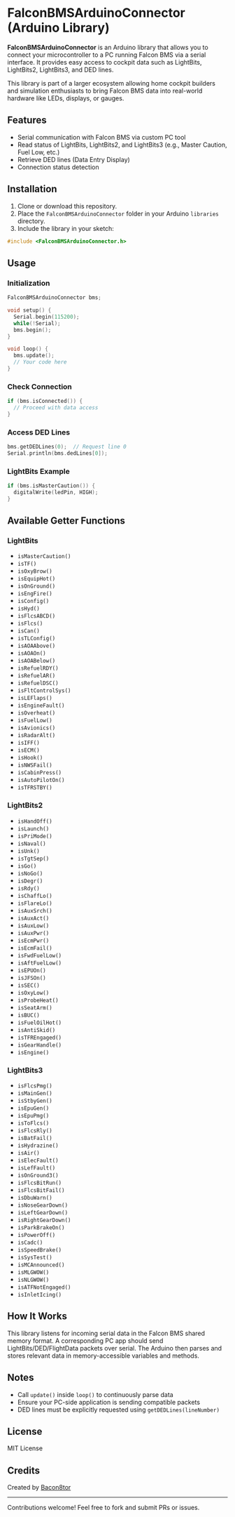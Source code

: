 # FalconBMSArduinoConnector (Arduino Library)

**FalconBMSArduinoConnector** is an Arduino library that allows you to connect your microcontroller to a PC running Falcon BMS via a serial interface. It provides easy access to cockpit data such as LightBits, LightBits2, LightBits3, and DED lines.

This library is part of a larger ecosystem allowing home cockpit builders and simulation enthusiasts to bring Falcon BMS data into real-world hardware like LEDs, displays, or gauges.

## Features

* Serial communication with Falcon BMS via custom PC tool
* Read status of LightBits, LightBits2, and LightBits3 (e.g., Master Caution, Fuel Low, etc.)
* Retrieve DED lines (Data Entry Display)
* Connection status detection

## Installation

1. Clone or download this repository.
2. Place the `FalconBMSArduinoConnector` folder in your Arduino `libraries` directory.
3. Include the library in your sketch:

```cpp
#include <FalconBMSArduinoConnector.h>
```

## Usage

### Initialization

```cpp
FalconBMSArduinoConnector bms;

void setup() {
  Serial.begin(115200);
  while(!Serial);
  bms.begin();
}

void loop() {
  bms.update();
  // Your code here
}
```

### Check Connection

```cpp
if (bms.isConnected()) {
  // Proceed with data access
}
```

### Access DED Lines

```cpp
bms.getDEDLines(0);  // Request line 0
Serial.println(bms.dedLines[0]);
```

### LightBits Example

```cpp
if (bms.isMasterCaution()) {
  digitalWrite(ledPin, HIGH);
}
```

## Available Getter Functions

### LightBits

* `isMasterCaution()`
* `isTF()`
* `isOxyBrow()`
* `isEquipHot()`
* `isOnGround()`
* `isEngFire()`
* `isConfig()`
* `isHyd()`
* `isFlcsABCD()`
* `isFlcs()`
* `isCan()`
* `isTLConfig()`
* `isAOAAbove()`
* `isAOAOn()`
* `isAOABelow()`
* `isRefuelRDY()`
* `isRefuelAR()`
* `isRefuelDSC()`
* `isFltControlSys()`
* `isLEFlaps()`
* `isEngineFault()`
* `isOverheat()`
* `isFuelLow()`
* `isAvionics()`
* `isRadarAlt()`
* `isIFF()`
* `isECM()`
* `isHook()`
* `isNWSFail()`
* `isCabinPress()`
* `isAutoPilotOn()`
* `isTFRSTBY()`

### LightBits2

* `isHandOff()`
* `isLaunch()`
* `isPriMode()`
* `isNaval()`
* `isUnk()`
* `isTgtSep()`
* `isGo()`
* `isNoGo()`
* `isDegr()`
* `isRdy()`
* `isChaffLo()`
* `isFlareLo()`
* `isAuxSrch()`
* `isAuxAct()`
* `isAuxLow()`
* `isAuxPwr()`
* `isEcmPwr()`
* `isEcmFail()`
* `isFwdFuelLow()`
* `isAftFuelLow()`
* `isEPUOn()`
* `isJFSOn()`
* `isSEC()`
* `isOxyLow()`
* `isProbeHeat()`
* `isSeatArm()`
* `isBUC()`
* `isFuelOilHot()`
* `isAntiSkid()`
* `isTFREngaged()`
* `isGearHandle()`
* `isEngine()`

### LightBits3

* `isFlcsPmg()`
* `isMainGen()`
* `isStbyGen()`
* `isEpuGen()`
* `isEpuPmg()`
* `isToFlcs()`
* `isFlcsRly()`
* `isBatFail()`
* `isHydrazine()`
* `isAir()`
* `isElecFault()`
* `isLefFault()`
* `isOnGround3()`
* `isFlcsBitRun()`
* `isFlcsBitFail()`
* `isDbuWarn()`
* `isNoseGearDown()`
* `isLeftGearDown()`
* `isRightGearDown()`
* `isParkBrakeOn()`
* `isPowerOff()`
* `isCadc()`
* `isSpeedBrake()`
* `isSysTest()`
* `isMCAnnounced()`
* `isMLGWOW()`
* `isNLGWOW()`
* `isATFNotEngaged()`
* `isInletIcing()`

## How It Works

This library listens for incoming serial data in the Falcon BMS shared memory format. A corresponding PC app should send LightBits/DED/FlightData packets over serial. The Arduino then parses and stores relevant data in memory-accessible variables and methods.

## Notes

* Call `update()` inside `loop()` to continuously parse data
* Ensure your PC-side application is sending compatible packets
* DED lines must be explicitly requested using `getDEDLines(lineNumber)`

## License

MIT License

## Credits

Created by [Bacon8tor](https://github.com/Bacon8tor)

---

Contributions welcome! Feel free to fork and submit PRs or issues.
